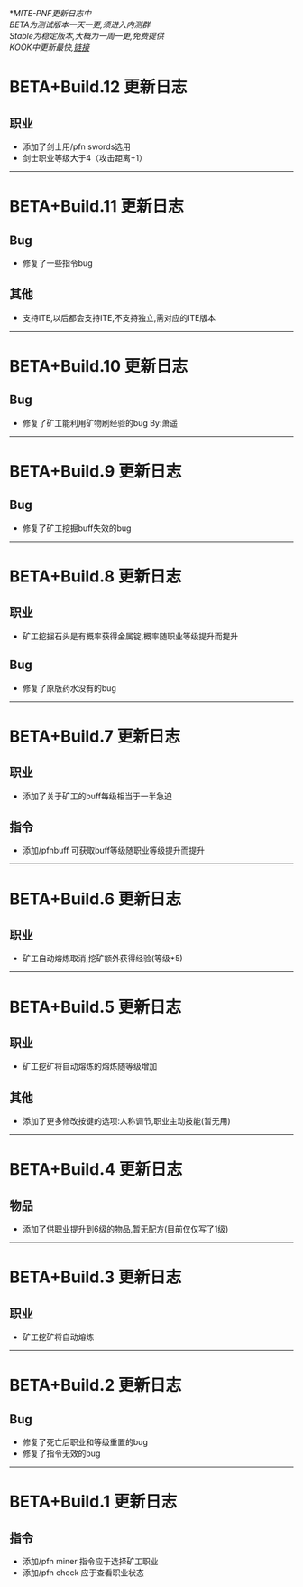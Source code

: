 **_MITE-PNF更新日志中\
BETA为测试版本一天一更,须进入内测群\
Stable为稳定版本,大概为一周一更,免费提供\
KOOK中更新最快,[链接](https://kook.top/ObiLn6)_*
# BETA+Build.12 更新日志
## 职业
* 添加了剑士用/pfn swords选用
* 剑士职业等级大于4（攻击距离+1）

---

# BETA+Build.11 更新日志
## Bug
* 修复了一些指令bug
## 其他
* 支持ITE,以后都会支持ITE,不支持独立,需对应的ITE版本

---

# BETA+Build.10 更新日志
## Bug
* 修复了矿工能利用矿物刷经验的bug By:萧遥

---

# BETA+Build.9 更新日志
## Bug
* 修复了矿工挖掘buff失效的bug

---

# BETA+Build.8 更新日志
## 职业
* 矿工挖掘石头是有概率获得金属锭,概率随职业等级提升而提升
## Bug
* 修复了原版药水没有的bug

---

# BETA+Build.7 更新日志
## 职业
* 添加了关于矿工的buff每级相当于一半急迫
## 指令
* 添加/pfnbuff 可获取buff等级随职业等级提升而提升

---

# BETA+Build.6 更新日志
## 职业
* 矿工自动熔炼取消,挖矿额外获得经验(等级*5)

---

# BETA+Build.5 更新日志
## 职业
* 矿工挖矿将自动熔炼的熔炼随等级增加

## 其他
* 添加了更多修改按键的选项:人称调节,职业主动技能(暂无用)

---

# BETA+Build.4 更新日志
## 物品
* 添加了供职业提升到6级的物品,暂无配方(目前仅仅写了1级)

---

# BETA+Build.3 更新日志
## 职业
* 矿工挖矿将自动熔炼

---

# BETA+Build.2 更新日志
## Bug
* 修复了死亡后职业和等级重置的bug
* 修复了指令无效的bug

---

# BETA+Build.1 更新日志
## 指令
* 添加/pfn miner 指令应于选择矿工职业
* 添加/pfn check 应于查看职业状态


